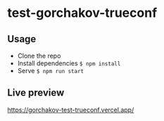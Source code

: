 # test-gorchakov-trueconf

## Usage

- Clone the repo
- Install dependencies ```$ npm install```
- Serve ```$ npm run start```

## Live preview

https://gorchakov-test-trueconf.vercel.app/
